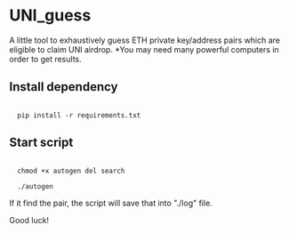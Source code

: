 # UNI_guess
A little tool to exhaustively guess ETH private key/address pairs which are eligible to claim UNI airdrop.
*You may need many powerful computers in order to get results.

## Install dependency
<code>
  pip install -r requirements.txt
</code>

## Start script
<code>
  chmod +x autogen del search
</code>
<code>
  ./autogen
</code>

If it find the pair, the script will save that into "./log" file.

Good luck!
